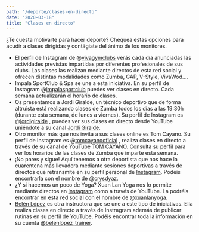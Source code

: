 ```yaml
---
path: "/deporte/clases-en-directo"
date: "2020-03-18"
title: "Clases en directo"
---
```


¿Te cuesta motivarte para hacer deporte? Chequea estas opciones para acudir a clases dirigidas y contágiate del ánimo de los monitores.

- El perfil de Instagram de @[vivagymclubs](https://www.instagram.com/vivagymclubs/) verás cada día anunciadas las actividades previstas impartidas por diferentes profesionales de sus clubs. Las clases las realizan mediante directos de esta red social y ofrecen distintas modalidades como Zumba, GAP, V-Style, VivaWod….
- Impala SportClub & Spa se une a esta iniciativa. En su perfil de Instagram @[impalasportclub](https://www.instagram.com/impalasportclub/) puedes ver clases en directo. Cada semana actualizarán el horario de clases.
- Os presentamos a Jordi Giralde, un técnico deportivo que de forma altruista está realizando clases de Zumba todos los días a las 19:30h (durante esta semana, de lunes a viernes). Su perfil de Instagram es @[jordigiralde](https://www.instagram.com/jordigiralde/) , puedes ver sus clases en directo desde YouTube uniéndote a su canal [Jordi Giralde](https://www.youtube.com/channel/UCBKdCkqSn_xrgzW7V1uEDdA).
- Otro monitor más que nos invita a sus clases online es Tom Cayano. Su perfil de Instagram es @[tomcayanooficial](https://www.instagram.com/tomcayanooficial/) , realiza clases en directo a través de su canal de YouTube [TOM CAYANO](https://www.youtube.com/user/toncayanobrasil). Consulta su perfil para ver los horarios de las clases de Zumba que imparte esta semana.
- ¡No pares y sigue! Aquí tenemos a otra deportista que nos hace la cuarentena más llevadera mediante sesiones deportivas a través de directos que retransmite en su perfil personal de [Instagram](https://www.instagram.com/crysdyaz/). Podéis encontrarla con el nombre de @[crysdyaz](https://www.instagram.com/crysdyaz/).
- ¿Y si hacemos un poco de Yoga? Xuan Lan Yoga nos lo permite mediante directos en [Instagram](https://www.instagram.com/xuanlanyoga/) como a través de YouTube. La podréis encontrar en esta red social con el nombre de @[xuanlanyoga](https://www.instagram.com/xuanlanyoga/).
- [Belén López](https://www.instagram.com/belenlopez_trainer/) es otra instructora que se une a este tipo de iniciativas. Ella realiza clases en directo a través de Instragram además de publicar rutinas en su perfil de YouTube. Podéis encontrar toda la información en su cuenta [@belenlopez_trainer](https://www.instagram.com/belenlopez_trainer/).
